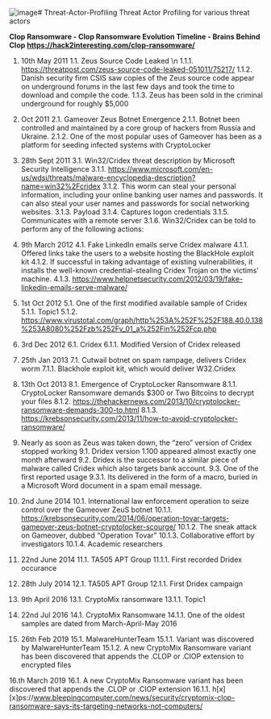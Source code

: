![image](https://github.com/Profiler0/Threat-Actor-Profiling/assets/77783/5b7168da-208b-28c-976a-756028f6b30)# Threat-Actor-Profiling
Threat Actor Profiling for various threat actors

**Clop Ransomware -  Clop Ransomware Evolution Timeline - Brains Behind Clop https://hack2interesting.com/clop-ransomware/**
   

1. 10th May 2011
1.1.	Zeus Source Code Leaked \n
1.1.1.	https://threatpost.com/zeus-source-code-leaked-051011/75217/
1.1.2.	Danish security firm CSIS saw copies of the Zeus source code appear on underground forums in the last few days and took the time to download and compile the code.
1.1.3.	Zeus has been sold in the criminal underground for roughly $5,000

2.	Oct 2011
2.1.	Gameover Zeus Botnet Emergence
2.1.1.	Botnet been controlled and maintained by a core group of hackers from Russia and Ukraine.
2.1.2.	One of the most popular uses of Gameover has been as a platform for seeding infected systems with CryptoLocker
  	
3.	28th Sept 2011
3.1.	Win32/Cridex threat description by Microsoft Security Intelligence
3.1.1.	https://www.microsoft.com/en-us/wdsi/threats/malware-encyclopedia-description?name=win32%2Fcridex
3.1.2.	This worm can steal your personal information, including your online banking user names and passwords. It can also steal your user names and passwords for social networking websites.
3.1.3.	Payload
3.1.4.	Captures logon credentials
3.1.5.	Communicates with a remote server
3.1.6.	Win32/Cridex can be told to perform any of the following actions:

4. 9th March 2012
4.1.	Fake LinkedIn emails serve Cridex malware
4.1.1.	Offered links take the users to a website hosting the BlackHole exploit kit
4.1.2.	If successful in taking advantage of existing vulnerabilities, it installs the well-known credential-stealing Cridex Trojan on the victims’ machine.
4.1.3.	https://www.helpnetsecurity.com/2012/03/19/fake-linkedin-emails-serve-malware/

5. 1st Oct 2012
5.1.	One of the first modified available sample of Cridex
5.1.1.	Topic1
5.1.2.	https://www.virustotal.com/graph/http%253A%252F%252F188.40.0.138%253A8080%252Fzb%252Fv_01_a%252Fin%252Fcp.php

6. 3rd Dec 2012
6.1.	Cridex
6.1.1.	Modified Version of Cridex released

7.	25th Jan 2013
7.1.	Cutwail botnet on spam rampage, delivers Cridex worm
7.1.1.	Blackhole exploit kit, which would deliver W32.Cridex

8. 13th Oct 2013
8.1.	Emergence of CryptoLocker Ransomware
8.1.1.	CryptoLocker Ransomware demands $300 or Two Bitcoins to decrypt your files
8.1.2.	https://thehackernews.com/2013/10/cryptolocker-ransomware-demands-300-to.html
8.1.3.	https://krebsonsecurity.com/2013/11/how-to-avoid-cryptolocker-ransomware/

9.	Nearly as soon as Zeus was taken down, the “zero” version of Cridex stopped working
9.1.	Dridex version 1.100 appeared almost exactly one month afterward
9.2.	Dridex is the successor to a similar piece of malware called Cridex which also targets bank account.
9.3.	One of the first reported usage
9.3.1.	Its delivered in the form of a macro, buried in a Microsoft Word document in a spam email message.

10.	2nd June 2014
10.1.	International law enforcement operation to seize control over the Gameover ZeuS botnet
10.1.1.	https://krebsonsecurity.com/2014/06/operation-tovar-targets-gameover-zeus-botnet-cryptolocker-scourge/
10.1.2.	The sneak attack on Gameover, dubbed “Operation Tovar”
10.1.3.	Collaborative effort by investigators
10.1.4.	Academic researchers

11.	22nd June 2014
11.1.	TA505 APT Group
11.1.1.	First recorded Dridex occurance

12.	28th July 2014
12.1.	TA505 APT Group
12.1.1.	First Dridex campaign

13. 9th April 2016
13.1.	CryptoMix ransomware
13.1.1.	Topic1

14.	22nd Jul 2016
14.1.	CryptoMix Ransomware
14.1.1.	One of the oldest samples are dated from March-April-May 2016

15.	26th Feb 2019
15.1.	MalwareHunterTeam
15.1.1.	Variant was discovered by MalwareHunterTeam
15.1.2.	A new CryptoMix Ransomware variant has been discovered that appends the .CLOP or .CIOP extension to encrypted files

16.th March 2019
16.1.	A new CryptoMix Ransomware variant has been discovered that appends the .CLOP or .CIOP extension
16.1.1.	h[x][x]ps://www.bleepingcomputer.com/news/security/cryptomix-clop-ransomware-says-its-targeting-networks-not-computers/

